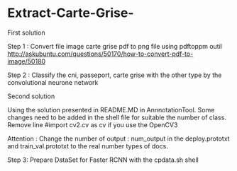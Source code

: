 # Extract-Carte-Grise-

First solution

Step 1 : Convert file image carte grise pdf to png file using pdftoppm outil
http://askubuntu.com/questions/50170/how-to-convert-pdf-to-image/50180

Step 2 : Classify the cni, passeport, carte grise with the other type by the convolutional neurone network

Second solution 

Using the solution presented in README.MD in AnnnotationTool. Some changes need to be added in the shell file for suitable the number of class. Remove line #import cv2.cv as cv if you use the OpenCV3

Attention : Change the number of output : num_output in the deploy.prototxt and train_val.prototxt to the real number types of docs.

Step 3: Prepare DataSet for Faster RCNN with the cpdata.sh shell
